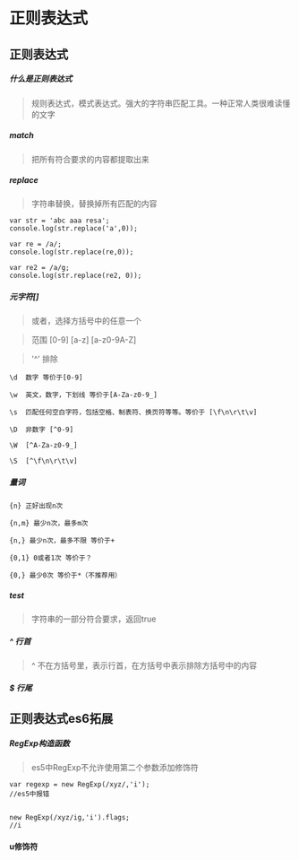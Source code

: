 # 正则表达式

## 正则表达式

##### 什么是正则表达式

> 规则表达式，模式表达式。强大的字符串匹配工具。一种正常人类很难读懂的文字

##### match 
> 把所有符合要求的内容都提取出来

##### replace
> 字符串替换，替换掉所有匹配的内容

```
var str = 'abc aaa resa';
console.log(str.replace('a',0));

var re = /a/;
console.log(str.replace(re,0));

var re2 = /a/g;
console.log(str.replace(re2, 0));

```

##### 元字符[]
> 或者，选择方括号中的任意一个

> 范围 [0-9] [a-z] [a-z0-9A-Z]

> '^' 排除

```
\d  数字 等价于[0-9]

\w  英文，数字，下划线 等价于[A-Za-z0-9_]

\s  匹配任何空白字符，包括空格、制表符、换页符等等。等价于 [\f\n\r\t\v]

\D  非数字 [^0-9]

\W  [^A-Za-z0-9_]

\S  [^\f\n\r\t\v]
```

##### 量词

```
{n} 正好出现n次

{n,m} 最少n次，最多m次

{n,} 最少n次，最多不限 等价于+

{0,1} 0或者1次 等价于？

{0,} 最少0次 等价于*（不推荐用）
```

##### test

> 字符串的一部分符合要求，返回true

##### ^ 行首

> ^ 不在方括号里，表示行首，在方括号中表示排除方括号中的内容

##### $ 行尾


## 正则表达式es6拓展

##### RegExp构造函数

> es5中RegExp不允许使用第二个参数添加修饰符

```
var regexp = new RegExp(/xyz/,'i');
//es5中报错


new RegExp(/xyz/ig,'i').flags; 
//i
```

#### u修饰符


